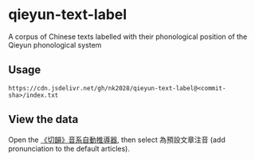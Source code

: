# qieyun-text-label

A corpus of Chinese texts labelled with their phonological position of the Qieyun phonological system 

## Usage

```
https://cdn.jsdelivr.net/gh/nk2028/qieyun-text-label@<commit-sha>/index.txt
```

## View the data

Open the [《切韻》音系自動推導器](https://nk2028.shn.hk/qieyun-autoderiver/), then select 為預設文章注音 (add pronunciation to the default articles).
